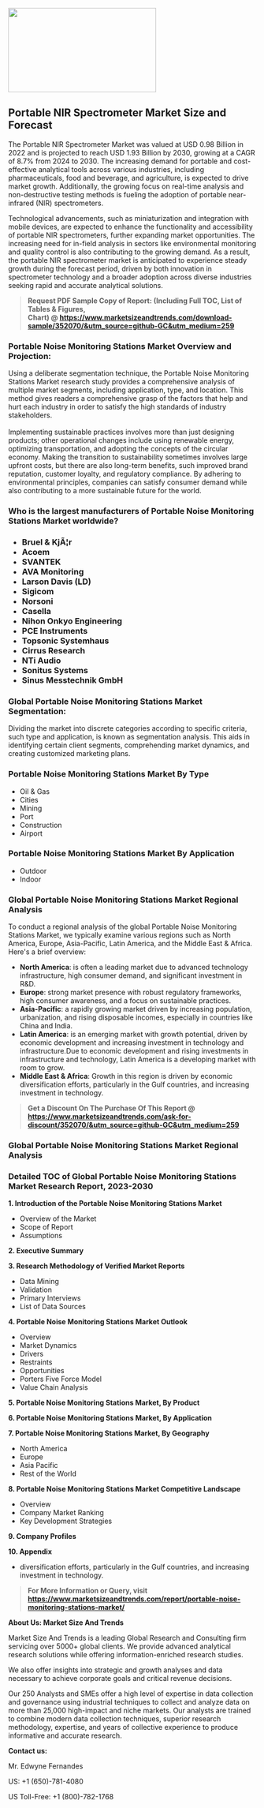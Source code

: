 <p><img class="alignnone size-medium wp-image-20088" src="https://ffe5etoiles.com/wp-content/uploads/2024/12/MST1-300x171.png" alt="" width="300" height="171" /></p><h2>Portable NIR Spectrometer Market Size and Forecast</h2><p>The Portable NIR Spectrometer Market was valued at USD 0.98 Billion in 2022 and is projected to reach USD 1.93 Billion by 2030, growing at a CAGR of 8.7% from 2024 to 2030. The increasing demand for portable and cost-effective analytical tools across various industries, including pharmaceuticals, food and beverage, and agriculture, is expected to drive market growth. Additionally, the growing focus on real-time analysis and non-destructive testing methods is fueling the adoption of portable near-infrared (NIR) spectrometers.</p><p>Technological advancements, such as miniaturization and integration with mobile devices, are expected to enhance the functionality and accessibility of portable NIR spectrometers, further expanding market opportunities. The increasing need for in-field analysis in sectors like environmental monitoring and quality control is also contributing to the growing demand. As a result, the portable NIR spectrometer market is anticipated to experience steady growth during the forecast period, driven by both innovation in spectrometer technology and a broader adoption across diverse industries seeking rapid and accurate analytical solutions.</p></p><blockquote id="" class=""><strong>Request PDF Sample Copy of Report: (Including Full TOC, List of Tables &amp; Figures, Chart)&nbsp;@&nbsp;<strong><a href="https://www.marketsizeandtrends.com/download-sample/352070/&utm_source=github-GC&utm_medium=259" target="_blank">https://www.marketsizeandtrends.com/download-sample/352070/&utm_source=github-GC&utm_medium=259</a></strong></strong></blockquote><h3 id="" class="">Portable Noise Monitoring Stations Market&nbsp;Overview and Projection:</h3><p id="" class="">Using a deliberate segmentation technique, the Portable Noise Monitoring Stations Market research study provides a comprehensive analysis of multiple market segments, including application, type, and location. This method gives readers a comprehensive grasp of the factors that help and hurt each industry in order to satisfy the high standards of industry stakeholders. <br /> <br />Implementing sustainable practices involves more than just designing products; other operational changes include using renewable energy, optimizing transportation, and adopting the concepts of the circular economy. Making the transition to sustainability sometimes involves large upfront costs, but there are also long-term benefits, such improved brand reputation, customer loyalty, and regulatory compliance. By adhering to environmental principles, companies can satisfy consumer demand while also contributing to a more sustainable future for the world.</p><h3 id="" class="">Who is the largest manufacturers of&nbsp;Portable Noise Monitoring Stations Market worldwide?</h3><h3 class=""><p><ul><li>Bruel & KjÃ¦r </li><li> Acoem </li><li> SVANTEK </li><li> AVA Monitoring </li><li> Larson Davis (LD) </li><li> Sigicom </li><li> Norsoni </li><li> Casella </li><li> Nihon Onkyo Engineering </li><li> PCE Instruments </li><li> Topsonic Systemhaus </li><li> Cirrus Research </li><li> NTi Audio </li><li> Sonitus Systems </li><li> Sinus Messtechnik GmbH</li></ul></p></h3><h3 id="" class="">Global&nbsp;Portable Noise Monitoring Stations Market Segmentation:</h3><p id="" class="">Dividing the market into discrete categories according to specific criteria, such type and application, is known as segmentation analysis. This aids in identifying certain client segments, comprehending market dynamics, and creating customized marketing plans.</p><h3 id="" class="">Portable Noise Monitoring Stations Market&nbsp;By Type</h3><p><p><ul><li>Oil & Gas</li><li> Cities</li><li> Mining</li><li> Port</li><li> Construction</li><li> Airport</p></li></ul></p></p><h3 id="" class="">Portable Noise Monitoring Stations Market&nbsp;By Application</h3><p class=""><p><ul><li>Outdoor</li><li> Indoor</li></ul></p></p><h3 id="" class="">Global Portable Noise Monitoring Stations Market Regional Analysis</h3><p id="" class="">To conduct a regional analysis of the global Portable Noise Monitoring Stations Market, we typically examine various regions such as North America, Europe, Asia-Pacific, Latin America, and the Middle East &amp; Africa. Here's a brief overview:</p><ul><li><strong>North America</strong>: is often a leading market due to advanced technology infrastructure, high consumer demand, and significant investment in R&amp;D.</li><li><strong>Europe</strong>: strong market presence with robust regulatory frameworks, high consumer awareness, and a focus on sustainable practices.</li><li><strong>Asia-Pacific</strong>: a rapidly growing market driven by increasing population, urbanization, and rising disposable incomes, especially in countries like China and India.</li><li><strong>Latin America</strong>: is an emerging market with growth potential, driven by economic development and increasing investment in technology and infrastructure.Due to economic development and rising investments in infrastructure and technology, Latin America is a developing market with room to grow.</li><li><strong>Middle East &amp; Africa</strong>: Growth in this region is driven by economic diversification efforts, particularly in the Gulf countries, and increasing investment in technology.</li></ul><blockquote id="" class=""><strong>Get a Discount On The Purchase Of This Report @ <strong><a href="https://www.marketsizeandtrends.com/ask-for-discount/352070/&utm_source=github-GC&utm_medium=259" target="_blank">https://www.marketsizeandtrends.com/ask-for-discount/352070/&utm_source=github-GC&utm_medium=259</a></strong></strong></blockquote><h3 id="" class="">Global Portable Noise Monitoring Stations Market Regional Analysis</h3><h3 id="" class="">Detailed TOC of Global Portable Noise Monitoring Stations Market Research Report, 2023-2030</h3><p id="" class=""><strong>1. Introduction of the Portable Noise Monitoring Stations Market</strong></p><ul><li>Overview of the Market</li><li>Scope of Report</li><li>Assumptions</li></ul><p id="" class=""><strong>2. Executive Summary</strong></p><p id="" class=""><strong>3. Research Methodology of Verified Market Reports</strong></p><ul><li>Data Mining</li><li>Validation</li><li>Primary Interviews</li><li>List of Data Sources</li></ul><p id="" class=""><strong>4. Portable Noise Monitoring Stations Market Outlook</strong></p><ul><li>Overview</li><li>Market Dynamics</li><li>Drivers</li><li>Restraints</li><li>Opportunities</li><li>Porters Five Force Model</li><li>Value Chain Analysis</li></ul><p id="" class=""><strong>5. Portable Noise Monitoring Stations Market, By Product</strong></p><p id="" class=""><strong>6. Portable Noise Monitoring Stations Market, By Application</strong></p><p id="" class=""><strong>7. Portable Noise Monitoring Stations Market, By Geography</strong></p><ul><li>North America</li><li>Europe</li><li>Asia Pacific</li><li>Rest of the World</li></ul><p id="" class=""><strong>8. Portable Noise Monitoring Stations Market Competitive Landscape</strong></p><ul><li>Overview</li><li>Company Market Ranking</li><li>Key Development Strategies</li></ul><p id="" class=""><strong>9. Company Profiles</strong></p><p id="" class=""><strong>10. Appendix</strong></p><ul><li>diversification efforts, particularly in the Gulf countries, and increasing investment in technology.</li></ul><blockquote id="" class=""><strong>For More Information or Query, visit <strong><strong><a href="https://www.marketsizeandtrends.com/report/portable-noise-monitoring-stations-market/" target="_blank">https://www.marketsizeandtrends.com/report/portable-noise-monitoring-stations-market/</a></strong></strong></strong></blockquote><p id="" class=""><strong>About Us: Market Size And Trends</strong></p><p id="" class="">Market Size And Trends is a leading Global Research and Consulting firm servicing over 5000+ global clients. We provide advanced analytical research solutions while offering information-enriched research studies.</p><p id="" class="">We also offer insights into strategic and growth analyses and data necessary to achieve corporate goals and critical revenue decisions.</p><p id="" class="">Our 250 Analysts and SMEs offer a high level of expertise in data collection and governance using industrial techniques to collect and analyze data on more than 25,000 high-impact and niche markets. Our analysts are trained to combine modern data collection techniques, superior research methodology, expertise, and years of collective experience to produce informative and accurate research.</p><p id="" class=""><strong>Contact us:</strong></p><p id="" class="">Mr. Edwyne Fernandes</p><p id="" class="">US: +1 (650)-781-4080</p><p id="" class="">US Toll-Free: +1 (800)-782-1768</p>
